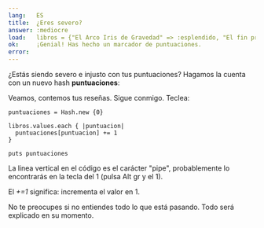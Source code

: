 ```yaml
---
lang:   ES
title:  ¿Eres severo?
answer: :mediocre
load:	libros = {"El Arco Iris de Gravedad" => :esplendido, "El fin profundo" => :abismal, "Colores vivientes" => :mediocre, "Abejorros" => :mediocre}
ok:     ¡Genial! Has hecho un marcador de puntuaciones.
error:  
---
```


¿Estás siendo severo e injusto con tus puntuaciones? Hagamos la cuenta con un nuevo hash __puntuaciones__:

Veamos, contemos tus reseñas. Sigue conmigo. Teclea:

    puntuaciones = Hash.new {0}
    
    libros.values.each { |puntuacion|
      puntuaciones[puntuacion] += 1
    }
    
    puts puntuaciones

La linea vertical en el código es el carácter "pipe", probablemente lo encontrarás en la tecla del 1 (pulsa Alt gr y el 1).

El _+=1_ significa: incrementa el valor en 1.

No te preocupes si no entiendes todo lo que está pasando. Todo será explicado en su momento.

